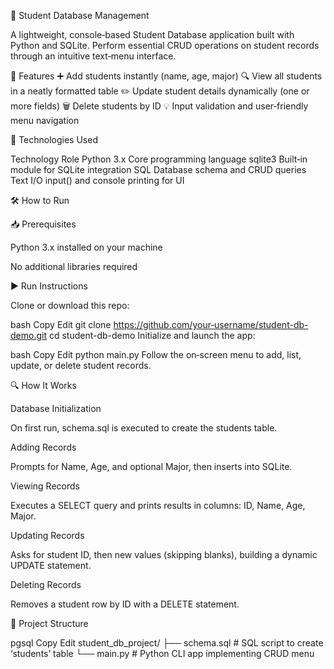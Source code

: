 📝 Student Database Management 

A lightweight, console‑based Student Database application built with Python and SQLite.
Perform essential CRUD operations on student records through an intuitive text‑menu interface.

🚀 Features
➕ Add students instantly (name, age, major)
🔍 View all students in a neatly formatted table
✏️ Update student details dynamically (one or more fields)
🗑️ Delete students by ID
💡 Input validation and user‑friendly menu navigation

🎯 Technologies Used

Technology	Role
Python 3.x	Core programming language
sqlite3	Built‑in module for SQLite integration
SQL	Database schema and CRUD queries
Text I/O	input() and console printing for UI

🛠️ How to Run

📥 Prerequisites

Python 3.x installed on your machine

No additional libraries required

▶️ Run Instructions

Clone or download this repo:

bash
Copy
Edit
git clone https://github.com/your‑username/student-db-demo.git
cd student-db-demo
Initialize and launch the app:

bash
Copy
Edit
python main.py
Follow the on‑screen menu to add, list, update, or delete student records.

🔍 How It Works

Database Initialization

On first run, schema.sql is executed to create the students table.

Adding Records

Prompts for Name, Age, and optional Major, then inserts into SQLite.

Viewing Records

Executes a SELECT query and prints results in columns: ID, Name, Age, Major.

Updating Records

Asks for student ID, then new values (skipping blanks), building a dynamic UPDATE statement.

Deleting Records

Removes a student row by ID with a DELETE statement.

📁 Project Structure

pgsql
Copy
Edit
student_db_project/
├── schema.sql      # SQL script to create ‘students’ table
└── main.py         # Python CLI app implementing CRUD menu
